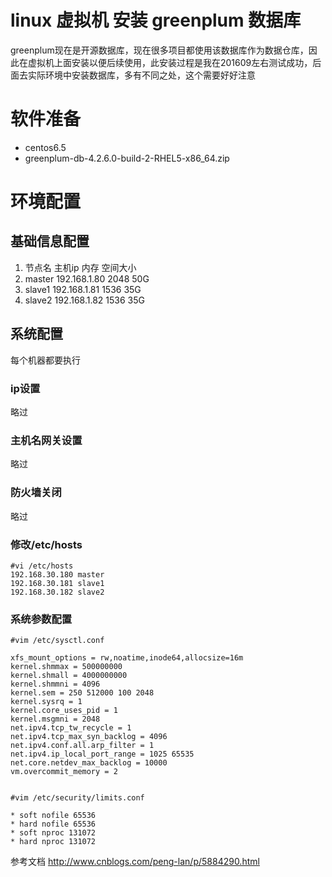 ﻿linux 虚拟机 安装 greenplum 数据库
======

greenplum现在是开源数据库，现在很多项目都使用该数据库作为数据仓库，因此在虚拟机上面安装以便后续使用，此安装过程是我在201609左右测试成功，后面去实际环境中安装数据库，多有不同之处，这个需要好好注意

# 软件准备

* centos6.5
* greenplum-db-4.2.6.0-build-2-RHEL5-x86_64.zip

# 环境配置

## 基础信息配置

1.	节点名	主机ip	内存	空间大小
2.	master	192.168.1.80	2048	50G
3.	slave1	192.168.1.81	1536	35G
4.	slave2	192.168.1.82	1536    35G
	
## 系统配置

每个机器都要执行

### ip设置

略过

### 主机名网关设置

略过

### 防火墙关闭

略过

### 修改/etc/hosts

	#vi /etc/hosts
	192.168.30.180 master 
	192.168.30.181 slave1 
	192.168.30.182 slave2

### 系统参数配置

	#vim /etc/sysctl.conf 
	
	xfs_mount_options = rw,noatime,inode64,allocsize=16m 
	kernel.shmmax = 500000000 
	kernel.shmall = 4000000000 
	kernel.shmmni = 4096 
	kernel.sem = 250 512000 100 2048 
	kernel.sysrq = 1 
	kernel.core_uses_pid = 1 
	kernel.msgmni = 2048 
	net.ipv4.tcp_tw_recycle = 1 
	net.ipv4.tcp_max_syn_backlog = 4096 
	net.ipv4.conf.all.arp_filter = 1 
	net.ipv4.ip_local_port_range = 1025 65535 
	net.core.netdev_max_backlog = 10000 
	vm.overcommit_memory = 2 
	

	#vim /etc/security/limits.conf 
	
	* soft nofile 65536 
	* hard nofile 65536 
	* soft nproc 131072 
	* hard nproc 131072 


参考文档
http://www.cnblogs.com/peng-lan/p/5884290.html